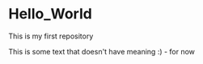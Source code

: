 # Hello_World
This is my first repository

This is some text that doesn't have meaning :) - for now
